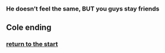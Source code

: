 ### He doesn’t feel the same, BUT you guys stay friends

## Cole ending 

### [return to the start](README.md)
